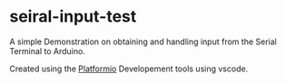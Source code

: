 # seiral-input-test

A simple Demonstration on obtaining and handling input from the Serial Terminal to Arduino.

Created using the [Platformio](https://platformio.org/) Developement tools using vscode.
